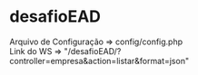 # desafioEAD

Arquivo de Configuração => config/config.php
<br/>
Link do WS              => "/desafioEAD/?controller=empresa&action=listar&format=json"
